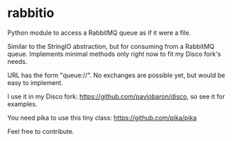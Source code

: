 rabbitio
========

Python module to access a RabbitMQ queue as if it were a file.

Similar to the StringIO abstraction, but for consuming from a RabbitMQ queue. Implements minimal methods only right now to fit my Disco fork's needs.

URL has the form "queue://<QUENAME>". No exchanges are possible yet, but would be easy to implement.

I use it in my Disco fork: https://github.com/pavlobaron/disco, so see it for examples.

You need pika to use this tiny class: https://github.com/pika/pika

Feel free to contribute.
